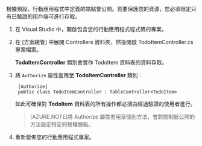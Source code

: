 

根據預設，行動應用程式中定義的端點會公開。若要保護您的資源，您必須限定只有已驗證的用戶端可進行存取。

1. 在 Visual Studio 中，開啟包含您的行動應用程式程式碼的專案。 

2. 在 [方案總管] 中展開 Controllers 資料夾，然後開啟 TodoItemController.cs 專案檔案。

	**TodoItemController** 類別會實作 TodoItem 資料表的資料存取。

3. 將 `Authorize` 屬性套用至 **TodoItemController** 類別：

        [Authorize]
        public class TodoItemController : TableController<TodoItem>

	如此可確保對 **TodoItem** 資料表的所有操作都必須由經過驗證的使用者進行。

	>[AZURE.NOTE]將 Authorize 屬性套用至個別方法，會對控制器公開的方法設定特定的授權層級。

4. 重新發佈您的行動應用程式專案。

<!---HONumber=July15_HO4-->